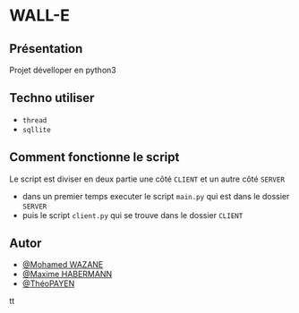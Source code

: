 # WALL-E
## Présentation
Projet dévelloper en python3

## Techno utiliser
- `thread`
- `sqllite`



## Comment fonctionne le script
Le script est diviser en deux partie une côté `CLIENT` et un autre côté `SERVER` 
- dans un premier temps executer le script `main.py` qui est dans le dossier `SERVER`
- puis le script `client.py` qui se trouve dans le dossier `CLIENT`


## Autor

- [@Mohamed WAZANE](https://github.com/)
- [@Maxime HABERMANN](https://github.com/)
- [@ThéoPAYEN](https://github.com/theo-payen)

tt